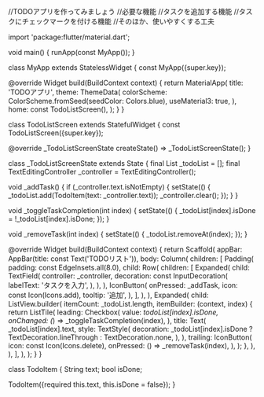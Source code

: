 //TODOアプリを作ってみましょう
//必要な機能
//タスクを追加する機能
//タスクにチェックマークを付ける機能
//そのほか、使いやすくする工夫


import 'package:flutter/material.dart';

void main() {
  runApp(const MyApp());
}

class MyApp extends StatelessWidget {
  const MyApp({super.key});

  @override
  Widget build(BuildContext context) {
    return MaterialApp(
      title: 'TODOアプリ',
      theme: ThemeData(
        colorScheme: ColorScheme.fromSeed(seedColor: Colors.blue),
        useMaterial3: true,
      ),
      home: const TodoListScreen(),
    );
  }
}

class TodoListScreen extends StatefulWidget {
  const TodoListScreen({super.key});

  @override
  _TodoListScreenState createState() => _TodoListScreenState();
}

class _TodoListScreenState extends State<TodoListScreen> {
  final List<TodoItem> _todoList = [];
  final TextEditingController _controller = TextEditingController();

  void _addTask() {
    if (_controller.text.isNotEmpty) {
      setState(() {
        _todoList.add(TodoItem(text: _controller.text));
        _controller.clear();
      });
    }
  }

  void _toggleTaskCompletion(int index) {
    setState(() {
      _todoList[index].isDone = !_todoList[index].isDone;
    });
  }

  void _removeTask(int index) {
    setState(() {
      _todoList.removeAt(index);
    });
  }

  @override
  Widget build(BuildContext context) {
    return Scaffold(
      appBar: AppBar(title: const Text('TODOリスト')),
      body: Column(
        children: [
          Padding(
            padding: const EdgeInsets.all(8.0),
            child: Row(
              children: [
                Expanded(
                  child: TextField(
                    controller: _controller,
                    decoration: const InputDecoration(
                      labelText: 'タスクを入力',
                    ),
                  ),
                ),
                IconButton(
                  onPressed: _addTask,
                  icon: const Icon(Icons.add),
                  tooltip: '追加',
                ),
              ],
            ),
          ),
          Expanded(
            child: ListView.builder(
              itemCount: _todoList.length,
              itemBuilder: (context, index) {
                return ListTile(
                  leading: Checkbox(
                    value: _todoList[index].isDone,
                    onChanged: (_) => _toggleTaskCompletion(index),
                  ),
                  title: Text(
                    _todoList[index].text,
                    style: TextStyle(
                      decoration: _todoList[index].isDone
                          ? TextDecoration.lineThrough
                          : TextDecoration.none,
                    ),
                  ),
                  trailing: IconButton(
                    icon: const Icon(Icons.delete),
                    onPressed: () => _removeTask(index),
                  ),
                );
              },
            ),
          ),
        ],
      ),
    );
  }
}

class TodoItem {
  String text;
  bool isDone;

  TodoItem({required this.text, this.isDone = false});
}